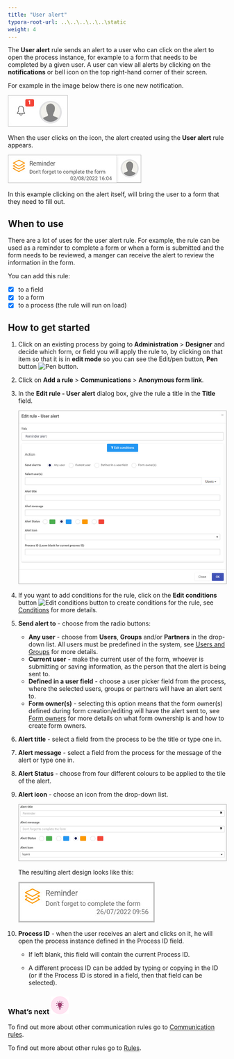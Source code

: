 ```yaml
---
title: "User alert"
typora-root-url: ..\..\..\..\..\static
weight: 4
---
```


The **User alert** rule sends an alert to a user who can click on the alert to open the process instance, for example to a form that needs to be completed by a given user.  A user can view all alerts by clicking on the **notifications** or bell icon on the top right-hand corner of their screen.

For example in the image below there is one new notification.

![User notification](/images/user-alert-notification.jpg)

When the user clicks on the icon, the alert created using the **User alert** rule appears. 

![User alert example](/images/user-alert-example.jpg)

In this example clicking on the alert itself, will bring the user to a form that they need to fill out. 

## When to use 

There are a lot of uses for the user alert rule. For example, the rule can be used as a reminder to complete a form or when a form is submitted and the form needs to be reviewed, a manger can receive the alert to review the information in the form.

You can add this rule:
- [x] to a field
- [x] to a form 
- [x] to a process (the rule will run on load)

## How to get started

1. Click on an existing process by going to **Administration** > **Designer** and decide which form, or field you will apply the rule to, by clicking on that item so that it is in **edit mode** so you can see the Edit/pen button, **Pen** button ![Pen button](https://docs.kianda.com/images/penicon.png).

2. Click on **Add a rule** > **Communications** > **Anonymous form link**.

3. In the **Edit rule - User alert** dialog box, give the rule a title in the **Title** field.

   ![Edit rule - Anonymous link dialog box](/images/user-alert-edit-box.jpg)

4. If you want to add conditions for the rule, click on the **Edit conditions** button ![Edit conditions button](https://docs.kianda.com/images/editconditions.png) to create conditions for the rule, see [Conditions](https://docs.kianda.com/docs/platform/rules/general/add-conditions/) for more details.

5. **Send alert to** - choose from the radio buttons:

   - **Any user** - choose from **Users**, **Groups** and/or **Partners** in the drop-down list. All users must be predefined in the system, see [Users and Groups](/docs/platform/administration/users/) for more details.
   - **Current user** - make the current user of the form, whoever is submitting or saving information, as the person that the alert is being sent to.
   - **Defined in a user field** - choose a user picker field from the process, where the selected users, groups or partners will have an alert sent to.
   - **Form owner(s)** - selecting this option means that the form owner(s) defined during form creation/editing will have the alert sent to, see [Form owners](https://docs.kianda.com/docs/platform/application-designer/forms/form-owners/) for more details on what form ownership is and how to create form owners.

6. **Alert title** - select a field from the process to be the title or type one in.

7. **Alert message** - select a field from the process for the message of the alert or type one in.

8. **Alert Status** - choose from four different colours to be applied to the tile of the alert.

9. **Alert icon** - choose an icon from the drop-down list.

   ![Edit rule - Anonymous link dialog box](/images/user-alert-settings.jpg)

   The resulting alert design looks like this:

   ![Edit rule - Anonymous link dialog box](/images/user-alert-reminder.jpg)

10. **Process ID** - when the user receives an alert and clicks on it, he will open the process instance defined in the Process ID field.

    * If left blank, this field will contain the current Process ID.  

    * A different process ID can be added by typing or copying in the ID (or if the Process ID is stored in a field, then that field can be selected). 

### What’s next ![Idea icon](/images/18.png)

To find out more about other communication rules go to [Communication rules](/docs/platform/rules/communications/).

To find out more about other rules go to [Rules](/docs/platform/rules/).

